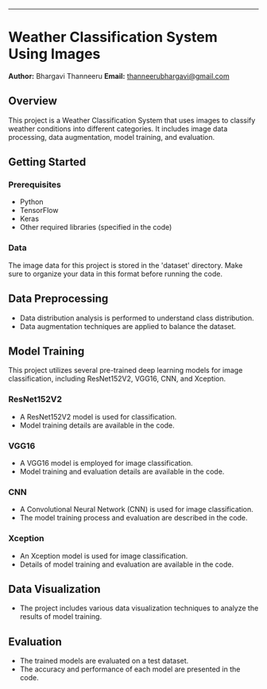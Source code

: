 

---

# Weather Classification System Using Images

**Author:** Bhargavi Thanneeru
**Email:** thanneerubhargavi@gmail.com

## Overview

This project is a Weather Classification System that uses images to classify weather conditions into different categories. It includes image data processing, data augmentation, model training, and evaluation.

## Getting Started

### Prerequisites

- Python
- TensorFlow
- Keras
- Other required libraries (specified in the code)



### Data

The image data for this project is stored in the 'dataset' directory. Make sure to organize your data in this format before running the code.

## Data Preprocessing

- Data distribution analysis is performed to understand class distribution.
- Data augmentation techniques are applied to balance the dataset.

## Model Training

This project utilizes several pre-trained deep learning models for image classification, including ResNet152V2, VGG16, CNN, and Xception.

### ResNet152V2

- A ResNet152V2 model is used for classification.
- Model training details are available in the code.

### VGG16

- A VGG16 model is employed for image classification.
- Model training and evaluation details are available in the code.

### CNN

- A Convolutional Neural Network (CNN) is used for image classification.
- The model training process and evaluation are described in the code.

### Xception

- An Xception model is used for image classification.
- Details of model training and evaluation are available in the code.

## Data Visualization

- The project includes various data visualization techniques to analyze the results of model training.

## Evaluation

- The trained models are evaluated on a test dataset.
- The accuracy and performance of each model are presented in the code.



